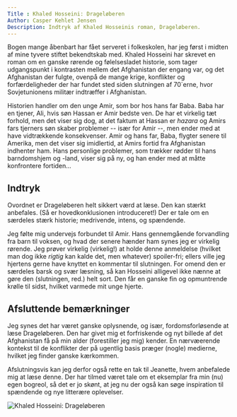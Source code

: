 ```yaml
---
Title : Khaled Hosseini: Drageløberen
Author: Casper Kehlet Jensen
Description: Indtryk af Khaled Hosseinis roman, Drageløberen.
---
```


Bogen mange åbenbart har fået serveret i folkeskolen, har jeg først i midten af mine tyvere stiftet bekendtskab med.
Khaled Hosseini har skrevet en roman om en ganske rørende og følelsesladet historie, som tager udgangspunkt i kontrasten mellem det Afghanistan der engang var, og det Afghanistan der fulgte, ovenpå de mange krige, konflikter og forfærdeligheder der har fundet sted siden slutningen af 70`erne, hvor Sovjetunionens militær indtræffer i Afghanistan.

Historien handler om den unge Amir, som bor hos hans far Baba. Baba har en tjener, Ali, hvis søn Hassan er Amir bedste ven.
De har et virkelig tæt forhold, men det viser sig dog, at det faktum at Hassan er *hazara* og Amirs fars tjerners søn skaber problemer -- især for Amir --, men ender med at have vidtrækkende konsekvenser.
Amir og hans far, Baba, flygter senere til Amerika, men det viser sig imidlertid, at Amirs fortid fra Afghanistan indhenter ham. Hans personlige problemer, som trækker rødder til hans barndomshjem og -land, viser sig på ny, og han ender med at måtte konfrontere fortiden...

## Indtryk
Ovordnet er Drageløberen helt sikkert værd at læse. Den kan stærkt anbefales. (Så er hovedkonklusionen introduceret!)
Der er tale om en særdeles stærk historie; medrivende, intens, og spændende.

Jeg følte mig undervejs forbundet til Amir. Hans gennemgående forvandling fra barn til voksen, og hvad der senere hænder ham synes jeg er virkelig rørende.
Jeg prøver virkelig (virkelig!) at holde denne anmeldelse (hvilket man dog ikke *rigtig* kan kalde det, men whatever) spoiler-fri; ellers ville jeg hjertens gerne have knyttet en kommentar til slutningen. For omend den er særdeles barsk og svær læsning, så kan Hosseini alligevel ikke nænne at gøre den (slutningen, red.) helt sort.
Den får en ganske fin og opmuntrende krølle til sidst, hvilket varmede mit unge hjerte.

## Afsluttende bemærkninger
Jeg synes det har været ganske oplysnende, og især, fordomsforløsende at læse Drageløberen. Den har givet mig et forfriskende og nyt billede af det Afghanistan få på min alder (forestiller jeg mig) kender.
En nærvæerende kontekst til de konflikter der på ugentlig basis præger (nogle) medierne, hvilket jeg finder ganske kærkommen.

Afslutningsvis kan jeg derfor også rette en tak til Jeanette, hvem anbefalede mig at læse denne.
Der har tilmed været tale om et eksemplar fra min (nu) egen bogreol, så det er jo skønt, at jeg nu der også kan søge inspiration til spændende og nye litterære oplevelser.

![Khaled Hosseini: Drageløberen](/static/img/khaledhosseini_drageløberen.jpg)
